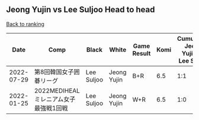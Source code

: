 ## Jeong Yujin vs Lee Suljoo Head to head

[Back to ranking](../../index.md)




| **Date** | **Comp** | **Black** | **White** | **Game Result** | **Komi** | **Cumulative Jeong Yujin Vs Lee Suljoo** | **Jeong Yujin Streak** | **Lee Suljoo Streak** | 
| --- | --- | --- | --- | --- | --- | --- | --- | --- |
| 2022-07-29 | 第8回韓国女子囲碁リーグ | Lee Suljoo | Jeong Yujin | B+R | 6.5 | 1:1 | 0 | 1 | 
| 2022-01-25 | 2022MEDIHEALミレニアム女子最強戦1回戦 | Lee Suljoo | Jeong Yujin | W+R | 6.5 | 1:0 | 1 | 0 |




